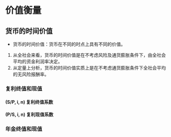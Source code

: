 # 价值衡量

## 货币的时间价值

- 货币的时间价值：货币在不同的时点上具有不同的价值。

1. 从全社会来看，货币的时间价值是在不考虑风险及通货膨胀条件下，由全社会平均的资金利润率决定。
2. 从定量上分析，货币的时间价值实质上是在不考虑通货膨胀条件下全社会平均的无风险报酬率。

### 复利终值和现值

#### (S/P, i, n) 复利终值系数

#### (P/S, i, n) 复利现值系数

### 年金终值和现值

#### 